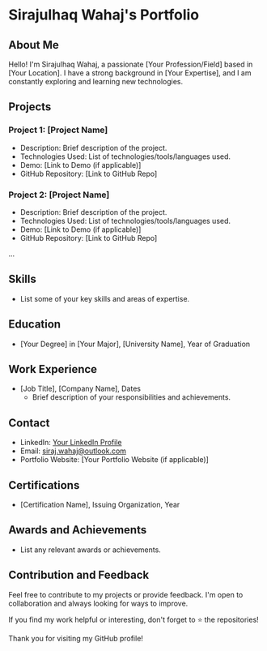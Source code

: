 # Sirajulhaq Wahaj's Portfolio

## About Me

Hello! I'm Sirajulhaq Wahaj, a passionate [Your Profession/Field] based in [Your Location]. I have a strong background in [Your Expertise], and I am constantly exploring and learning new technologies.

## Projects

### Project 1: [Project Name]

- Description: Brief description of the project.
- Technologies Used: List of technologies/tools/languages used.
- Demo: [Link to Demo (if applicable)]
- GitHub Repository: [Link to GitHub Repo]

### Project 2: [Project Name]

- Description: Brief description of the project.
- Technologies Used: List of technologies/tools/languages used.
- Demo: [Link to Demo (if applicable)]
- GitHub Repository: [Link to GitHub Repo]

...

## Skills

- List some of your key skills and areas of expertise.

## Education

- [Your Degree] in [Your Major], [University Name], Year of Graduation

## Work Experience

- [Job Title], [Company Name], Dates
  - Brief description of your responsibilities and achievements.

## Contact

- LinkedIn: [Your LinkedIn Profile](https://www.linkedin.com/in/sirajwahaj/)
- Email: siraj.wahaj@outlook.com
- Portfolio Website: [Your Portfolio Website (if applicable)]

## Certifications

- [Certification Name], Issuing Organization, Year

## Awards and Achievements

- List any relevant awards or achievements.

## Contribution and Feedback

Feel free to contribute to my projects or provide feedback. I'm open to collaboration and always looking for ways to improve.

If you find my work helpful or interesting, don't forget to ⭐️ the repositories!

Thank you for visiting my GitHub profile!
